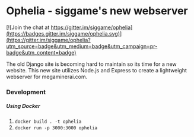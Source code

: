 # Ophelia - siggame's new webserver

[![Join the chat at https://gitter.im/siggame/ophelia](https://badges.gitter.im/siggame/ophelia.svg)](https://gitter.im/siggame/ophelia?utm_source=badge&utm_medium=badge&utm_campaign=pr-badge&utm_content=badge)

The old Django site is becoming hard to maintain so its time for a new website.
This new site utilizes Node.js and Express to create a lightweight webserver
for megaminerai.com.

### Development
##### Using Docker
1. `docker build . -t ophelia`
2. `docker run -p 3000:3000 ophelia`
